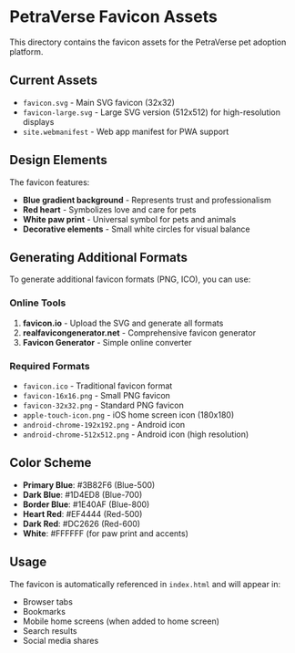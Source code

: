 # PetraVerse Favicon Assets

This directory contains the favicon assets for the PetraVerse pet adoption platform.

## Current Assets

- `favicon.svg` - Main SVG favicon (32x32)
- `favicon-large.svg` - Large SVG version (512x512) for high-resolution displays
- `site.webmanifest` - Web app manifest for PWA support

## Design Elements

The favicon features:
- **Blue gradient background** - Represents trust and professionalism
- **Red heart** - Symbolizes love and care for pets
- **White paw print** - Universal symbol for pets and animals
- **Decorative elements** - Small white circles for visual balance

## Generating Additional Formats

To generate additional favicon formats (PNG, ICO), you can use:

### Online Tools
1. **favicon.io** - Upload the SVG and generate all formats
2. **realfavicongenerator.net** - Comprehensive favicon generator
3. **Favicon Generator** - Simple online converter

### Required Formats
- `favicon.ico` - Traditional favicon format
- `favicon-16x16.png` - Small PNG favicon
- `favicon-32x32.png` - Standard PNG favicon
- `apple-touch-icon.png` - iOS home screen icon (180x180)
- `android-chrome-192x192.png` - Android icon
- `android-chrome-512x512.png` - Android icon (high resolution)

## Color Scheme

- **Primary Blue**: #3B82F6 (Blue-500)
- **Dark Blue**: #1D4ED8 (Blue-700)
- **Border Blue**: #1E40AF (Blue-800)
- **Heart Red**: #EF4444 (Red-500)
- **Dark Red**: #DC2626 (Red-600)
- **White**: #FFFFFF (for paw print and accents)

## Usage

The favicon is automatically referenced in `index.html` and will appear in:
- Browser tabs
- Bookmarks
- Mobile home screens (when added to home screen)
- Search results
- Social media shares 